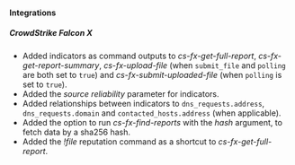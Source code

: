 
#### Integrations
##### CrowdStrike Falcon X
- Added indicators as command outputs to *cs-fx-get-full-report*, *cs-fx-get-report-summary*, *cs-fx-upload-file* (when `submit_file` and `polling` are both set to `true`) and *cs-fx-submit-uploaded-file* (when `polling` is set to `true`).
- Added the *source reliability* parameter for indicators.
- Added relationships between indicators to `dns_requests.address`, `dns_requests.domain` and `contacted_hosts.address` (when applicable).
- Added the option to run *cs-fx-find-reports* with the *hash* argument, to fetch data by a sha256 hash.
- Added the *!file* reputation command as a shortcut to *cs-fx-get-full-report*.